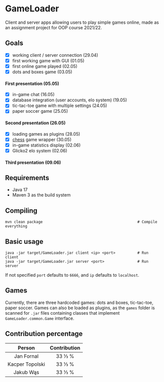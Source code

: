 # GameLoader

Client and server apps allowing users to play simple games online, made as an assignment project for OOP course 2021/22.

## Goals

- [x] working client / server connection (29.04)
- [x] first working game with GUI (01.05)
- [x] first online game played (02.05)
- [x] dots and boxes game (03.05)

#### First presentation (05.05)

- [x] in-game chat (16.05)
- [x] database integration (user accounts, elo system) (19.05)
- [x] tic-tac-toe game with multiple settings (24.05)
- [x] paper soccer game (25.05)

#### Second presentation (26.05)

- [x] loading games as plugins (28.05)
- [x] [chess](https://github.com/KacperTopolski/chessGameLoader) game wrapper (30.05)
- [x] in-game statistics display (02.06)
- [x] Glicko2 elo system (02.06)

#### Third presentation (09.06)

## Requirements

- Java 17
- Maven 3 as the build system

## Compiling

    mvn clean package                                           # Compile everything

## Basic usage

    java -jar target/GameLoader.jar client <ip> <port>          # Run client
    java -jar target/GameLoader.jar server <port>               # Run server

If not specified ``port`` defaults to ``6666``, and ``ip`` defaults to ``localhost``.

## Games
Currently, there are three hardcoded games: dots and boxes, tic-tac-toe, paper soccer. Games can also be loaded as plugins, as the ``games`` folder is scanned for ``.jar`` files containing classes that implement ``GameLoader.common.Game`` interface.

## Contribution percentage
|     Person      | Contribution |
|:---------------:|:------------:|
|   Jan Fornal    |    33 ⅓ %    |
| Kacper Topolski |    33 ⅓ %    |
|    Jakub Wąs    |    33 ⅓ %    |
